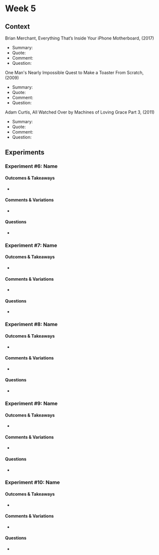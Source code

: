 
# Week 5




## Context

Brian Merchant, Everything That’s Inside Your iPhone Motherboard, (2017) 
- Summary:
- Quote:
- Comment:
- Question:

One Man's Nearly Impossible Quest to Make a Toaster From Scratch, (2009)
- Summary:
- Quote:
- Comment:
- Question:

Adam Curtis, All Watched Over by Machines of Loving Grace Part 3, (2011)
- Summary:
- Quote:
- Comment:
- Question:



## Experiments


### Experiment #6: Name

#### Outcomes & Takeaways
-

#### Comments & Variations
-

#### Questions
-

### Experiment #7: Name

#### Outcomes & Takeaways
-

#### Comments & Variations
-

#### Questions
-

### Experiment #8: Name

#### Outcomes & Takeaways
-

#### Comments & Variations
-

#### Questions
-

### Experiment #9: Name

#### Outcomes & Takeaways
-

#### Comments & Variations
-

#### Questions
-

### Experiment #10: Name

#### Outcomes & Takeaways
-

#### Comments & Variations
-

#### Questions
-
